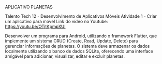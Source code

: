 APLICATIVO PLANETAS

Talento Tech 12 - Desenvolvimento de Aplicativos Móveis
Atividade 1 - Criar um aplicativo para móvel 
Link do vídeo no Youtube: https://youtu.be/OTjtKpmpXUI 

Desenvolver um programa para Android, utilizando o framework Flutter, que implemente um sistema CRUD (Create, Read, Update, Delete) para gerenciar informações de planetas. O sistema deve armazenar os dados localmente utilizando o banco de dados SQLite, oferecendo uma interface amigável para adicionar, visualizar, editar e excluir planetas.

